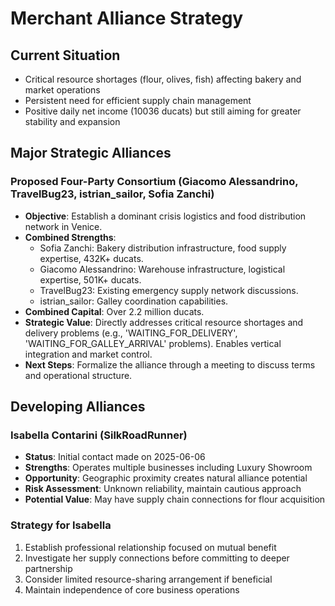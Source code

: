# Merchant Alliance Strategy

## Current Situation
- Critical resource shortages (flour, olives, fish) affecting bakery and market operations
- Persistent need for efficient supply chain management
- Positive daily net income (10036 ducats) but still aiming for greater stability and expansion

## Major Strategic Alliances

### Proposed Four-Party Consortium (Giacomo Alessandrino, TravelBug23, istrian_sailor, Sofia Zanchi)
- **Objective**: Establish a dominant crisis logistics and food distribution network in Venice.
- **Combined Strengths**:
    - Sofia Zanchi: Bakery distribution infrastructure, food supply expertise, 432K+ ducats.
    - Giacomo Alessandrino: Warehouse infrastructure, logistical expertise, 501K+ ducats.
    - TravelBug23: Existing emergency supply network discussions.
    - istrian_sailor: Galley coordination capabilities.
- **Combined Capital**: Over 2.2 million ducats.
- **Strategic Value**: Directly addresses critical resource shortages and delivery problems (e.g., 'WAITING_FOR_DELIVERY', 'WAITING_FOR_GALLEY_ARRIVAL' problems). Enables vertical integration and market control.
- **Next Steps**: Formalize the alliance through a meeting to discuss terms and operational structure.

## Developing Alliances

### Isabella Contarini (SilkRoadRunner)
- **Status**: Initial contact made on 2025-06-06
- **Strengths**: Operates multiple businesses including Luxury Showroom
- **Opportunity**: Geographic proximity creates natural alliance potential
- **Risk Assessment**: Unknown reliability, maintain cautious approach
- **Potential Value**: May have supply chain connections for flour acquisition

### Strategy for Isabella
1. Establish professional relationship focused on mutual benefit
2. Investigate her supply connections before committing to deeper partnership
3. Consider limited resource-sharing arrangement if beneficial
4. Maintain independence of core business operations
